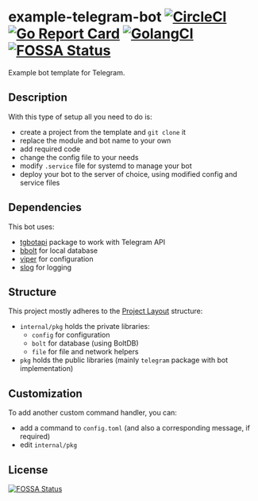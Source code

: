 # example-telegram-bot [![CircleCI](https://circleci.com/gh/nezorflame/example-telegram-bot/tree/main.svg?style=svg)](https://circleci.com/gh/nezorflame/example-telegram-bot/tree/main) [![Go Report Card](https://goreportcard.com/badge/github.com/nezorflame/example-telegram-bot)](https://goreportcard.com/report/github.com/nezorflame/example-telegram-bot) [![GolangCI](https://golangci.com/badges/github.com/nezorflame/example-telegram-bot.svg)](https://golangci.com/r/github.com/nezorflame/example-telegram-bot) [![FOSSA Status](https://app.fossa.io/api/projects/git%2Bgithub.com%2Fnezorflame%2Fexample-telegram-bot.svg?type=shield)](https://app.fossa.io/projects/git%2Bgithub.com%2Fnezorflame%2Fexample-telegram-bot?ref=badge_shield)

Example bot template for Telegram.

## Description

With this type of setup all you need to do is:

- create a project from the template and `git clone` it
- replace the module and bot name to your own
- add required code
- change the config file to your needs
- modify `.service` file for systemd to manage your bot
- deploy your bot to the server of choice, using modified config and service files

## Dependencies

This bot uses:

- [tgbotapi](https://pkg.go.dev/github.com/go-telegram-bot-api/telegram-bot-api/v5) package to work with Telegram API
- [bbolt](https://pkg.go.dev/go.etcd.io/bbolt) for local database
- [viper](https://pkg.go.dev/github.com/spf13/viper) for configuration
- [slog](https://pkg.go.dev/golang.org/x/exp/slog) for logging

## Structure

This project mostly adheres to the [Project Layout](https://github.com/golang-standards/project-layout) structure:

- `internal/pkg` holds the private libraries:
  - `config` for configuration
  - `bolt` for database (using BoltDB)
  - `file` for file and network helpers
- `pkg` holds the public libraries (mainly `telegram` package with bot implementation)

## Customization

To add another custom command handler, you can:

- add a command to `config.toml` (and also a corresponding message, if required)
- edit `internal/pkg`

## License

[![FOSSA Status](https://app.fossa.io/api/projects/git%2Bgithub.com%2Fnezorflame%2Fexample-telegram-bot.svg?type=large)](https://app.fossa.io/projects/git%2Bgithub.com%2Fnezorflame%2Fexample-telegram-bot?ref=badge_large)

